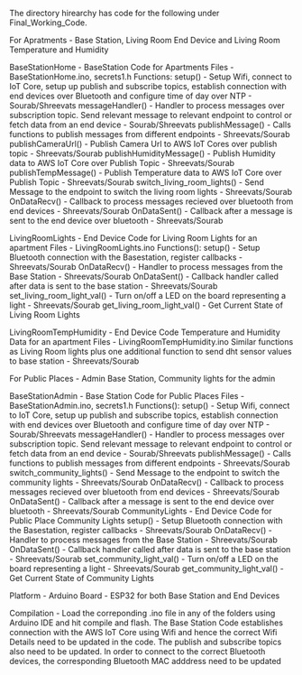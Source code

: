 The directory hirearchy has code for the following under Final_Working_Code.

For Apratments - Base Station, Living Room End Device and Living Room Temperature and Humidity

BaseStationHome - BaseStation Code for Apartments
Files - BaseStationHome.ino, secrets1.h
Functions: 
	setup() - Setup Wifi, connect to IoT Core, setup up publish and subscribe topics, establish connection with end devices over Bluetooth and configure time of day over NTP - Sourab/Shreevats
	messageHandler() - Handler to process messages over subscription topic. Send relevant message to relevant endpoint to control or fetch data from an end device - Sourab/Shreevats
	publishMessage() - Calls functions to publish messages from different endpoints - Shreevats/Sourab
	publishCameraUrl() - Publish Camera Url to AWS IoT Cores over publish topic - Shreevats/Sourab
	publishHumidityMessage() - Publish Humidity data to AWS IoT Core over Publish Topic - Shreevats/Sourab
	publishTempMessage() - Publish Temperature data to AWS IoT Core over Publish Topic - Shreevats/Sourab
	switch_living_room_lights() - Send Message to the endpoint to switch the living room lights - Shreevats/Sourab
	OnDataRecv() - Callback to process messages recieved over bluetooth from end devices - Shreevats/Sourab
	OnDataSent() -  Callback after a message is sent to the end device over bluetooth - Shreevats/Sourab
	

LivingRoomLights - End Device Code for Living Room Lights for an apartment
Files - LivingRoomLights.ino
Functions():
	setup() - Setup Bluetooth connection with the Basestation, register callbacks - Shreevats/Sourab
	OnDataRecv() - Handler to process messages from the Base Station - Shreevats/Sourab
	OnDataSent() - Callback handler called after data is sent to the base station - Shreevats/Sourab
	set_living_room_light_val() - Turn on/off a LED on the board representing a light - Shreevats/Sourab
	get_living_room_light_val() - Get Current State of Living Room Lights
	
	
LivingRoomTempHumidity - End Device Code Temperature and Humidity Data for an apartment
Files - LivingRoomTempHumidity.ino
	Similar functions as Living Room lights plus one additional function to send dht sensor values to base station - Shreevats/Sourab
	
For Public Places - Admin Base Station, Community lights for the admin

BaseStationAdmin  - Base Station Code for Public Places
Files - BaseStationAdmin.ino, secrets1.h
Functions():
	setup() - Setup Wifi, connect to IoT Core, setup up publish and subscribe topics, establish connection with end devices over Bluetooth and configure time of day over NTP - Sourab/Shreevats
	messageHandler() - Handler to process messages over subscription topic. Send relevant message to relevant endpoint to control or fetch data from an end device - Sourab/Shreevats
	publishMessage() - Calls functions to publish messages from different endpoints - Shreevats/Sourab
	switch_community_lights() - Send Message to the endpoint to switch the community lights - Shreevats/Sourab
	OnDataRecv() - Callback to process messages recieved over bluetooth from end devices - Shreevats/Sourab
	OnDataSent() -  Callback after a message is sent to the end device over bluetooth - Shreevats/Sourab
CommunityLights - End Device Code for Public Place Community Lights
	setup() - Setup Bluetooth connection with the Basestation, register callbacks - Shreevats/Sourab
	OnDataRecv() - Handler to process messages from the Base Station - Shreevats/Sourab
	OnDataSent() - Callback handler called after data is sent to the base station - Shreevats/Sourab
	set_community_light_val() - Turn on/off a LED on the board representing a light - Shreevats/Sourab
	get_community_light_val() - Get Current State of Community Lights


Platform - Arduino
Board - ESP32 for both Base Station and End Devices

Compilation - Load the correponding .ino file in any of the folders using Arduino IDE and hit compile and flash.
The Base Station Code establishes connection with the AWS IoT Core using Wifi and hence the correct Wifi Details
need to be updated in the code. The publish and subscribe topics also need to be updated.
In order to connect to the correct Bluetooth devices, the corresponding Bluetooth MAC adddress need to be updated
